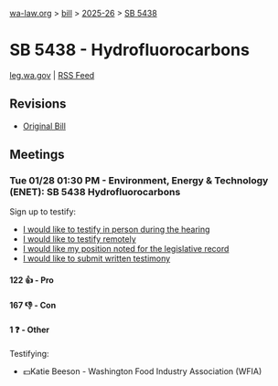 [wa-law.org](/) > [bill](/bill/) > [2025-26](/bill/2025-26/) > [SB 5438](/bill/2025-26/sb/5438/)

# SB 5438 - Hydrofluorocarbons
[leg.wa.gov](https://app.leg.wa.gov/billsummary?BillNumber=5438&Year=2025&Initiative=false) | [RSS Feed](./rss.xml)

## Revisions
* [Original Bill](1/)

## Meetings
### Tue 01/28 01:30 PM - Environment, Energy & Technology (ENET): SB 5438 Hydrofluorocarbons
Sign up to testify:
* [I would like to testify in person during the hearing](https://app.leg.wa.gov/csi/Testifier/Add?chamber=House&mId=32609&aId=162243&caId=24974&tId=1)
* [I would like to testify remotely](https://app.leg.wa.gov/csi/Testifier/Add?chamber=House&mId=32609&aId=162243&caId=24974&tId=2)
* [I would like my position noted for the legislative record](https://app.leg.wa.gov/csi/Testifier/Add?chamber=House&mId=32609&aId=162243&caId=24974&tId=3)
* [I would like to submit written testimony](https://app.leg.wa.gov/csi/Testifier/Add?chamber=House&mId=32609&aId=162243&caId=24974&tId=4)

#### 122 👍 - Pro

#### 167 👎 - Con

#### 1 ❓ - Other
Testifying:
* 💵Katie Beeson - Washington Food Industry Association (WFIA)
